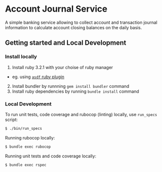 # Account Journal Service

A simple banking service allowing to collect account and transaction journal information to calculate account closing balances on the daily basis.

## Getting started and Local Development

### Install locally

1. Install ruby 3.2.1 with your choise of ruby manager
  - eg. using [`asdf` ruby plugin](https://github.com/asdf-vm/asdf-ruby)
2. Install bundler by runnning `gem install bundler` command
3. Install ruby dependencies by running `bundle install` command

### Local Development

To run unit tests, code coverage and rubocop (linting) locally, use `run_specs` script:

```bash
$ ./bin/run_specs
```

Running rubocop locally:

```bash
$ bundle exec rubocop
```

Running unit tests and code coverage locally:

```bash
$ bundle exec rspec
```

